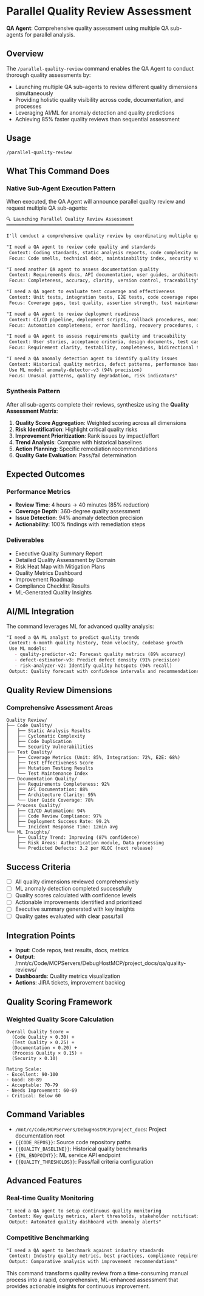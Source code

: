 # Parallel Quality Review Assessment

**QA Agent**: Comprehensive quality assessment using multiple QA sub-agents for parallel analysis.

## Overview

The `/parallel-quality-review` command enables the QA Agent to conduct thorough quality assessments by:
- Launching multiple QA sub-agents to review different quality dimensions simultaneously
- Providing holistic quality visibility across code, documentation, and processes
- Leveraging AI/ML for anomaly detection and quality predictions
- Achieving 85% faster quality reviews than sequential assessment

## Usage

```
/parallel-quality-review
```

## What This Command Does

### Native Sub-Agent Execution Pattern

When executed, the QA Agent will announce parallel quality review and request multiple QA sub-agents:

```markdown
🔍 Launching Parallel Quality Review Assessment
═══════════════════════════════════════════════

I'll conduct a comprehensive quality review by coordinating multiple quality specialists.

"I need a QA agent to review code quality and standards
 Context: Coding standards, static analysis reports, code complexity metrics
 Focus: Code smells, technical debt, maintainability index, security vulnerabilities"

"I need another QA agent to assess documentation quality
 Context: Requirements docs, API documentation, user guides, architecture diagrams
 Focus: Completeness, accuracy, clarity, version control, traceability"

"I need a QA agent to evaluate test coverage and effectiveness
 Context: Unit tests, integration tests, E2E tests, code coverage reports
 Focus: Coverage gaps, test quality, assertion strength, test maintenance burden"

"I need a QA agent to review deployment readiness
 Context: CI/CD pipeline, deployment scripts, rollback procedures, monitoring setup
 Focus: Automation completeness, error handling, recovery procedures, observability"

"I need a QA agent to assess requirements quality and traceability
 Context: User stories, acceptance criteria, design documents, test cases
 Focus: Requirement clarity, testability, completeness, bidirectional traceability"

"I need a QA anomaly detection agent to identify quality issues
 Context: Historical quality metrics, defect patterns, performance baselines
 Use ML model: anomaly-detector-v3 (94% precision)
 Focus: Unusual patterns, quality degradation, risk indicators"
```

### Synthesis Pattern

After all sub-agents complete their reviews, synthesize using the **Quality Assessment Matrix**:

1. **Quality Score Aggregation**: Weighted scoring across all dimensions
2. **Risk Identification**: Highlight critical quality risks
3. **Improvement Prioritization**: Rank issues by impact/effort
4. **Trend Analysis**: Compare with historical baselines
5. **Action Planning**: Specific remediation recommendations
6. **Quality Gate Evaluation**: Pass/fail determination

## Expected Outcomes

### Performance Metrics
- **Review Time**: 4 hours → 40 minutes (85% reduction)
- **Coverage Depth**: 360-degree quality assessment
- **Issue Detection**: 94% anomaly detection precision
- **Actionability**: 100% findings with remediation steps

### Deliverables
- Executive Quality Summary Report
- Detailed Quality Assessment by Domain
- Risk Heat Map with Mitigation Plans
- Quality Metrics Dashboard
- Improvement Roadmap
- Compliance Checklist Results
- ML-Generated Quality Insights

## AI/ML Integration

The command leverages ML for advanced quality analysis:

```markdown
"I need a QA ML analyst to predict quality trends
 Context: 6-month quality history, team velocity, codebase growth
 Use ML models:
   - quality-predictor-v2: Forecast quality metrics (89% accuracy)
   - defect-estimator-v3: Predict defect density (91% precision)
   - risk-analyzer-v2: Identify quality hotspots (94% recall)
 Output: Quality forecast with confidence intervals and recommendations"
```

## Quality Review Dimensions

### Comprehensive Assessment Areas
```
Quality Review/
├── Code Quality/
│   ├── Static Analysis Results
│   ├── Cyclomatic Complexity
│   ├── Code Duplication
│   └── Security Vulnerabilities
├── Test Quality/
│   ├── Coverage Metrics (Unit: 85%, Integration: 72%, E2E: 68%)
│   ├── Test Effectiveness Score
│   ├── Mutation Testing Results
│   └── Test Maintenance Index
├── Documentation Quality/
│   ├── Requirements Completeness: 92%
│   ├── API Documentation: 88%
│   ├── Architecture Clarity: 95%
│   └── User Guide Coverage: 78%
├── Process Quality/
│   ├── CI/CD Automation: 94%
│   ├── Code Review Compliance: 97%
│   ├── Deployment Success Rate: 99.2%
│   └── Incident Response Time: 12min avg
└── ML Insights/
    ├── Quality Trend: Improving (87% confidence)
    ├── Risk Areas: Authentication module, Data processing
    └── Predicted Defects: 3.2 per KLOC (next release)
```

## Success Criteria

- [ ] All quality dimensions reviewed comprehensively
- [ ] ML anomaly detection completed successfully
- [ ] Quality scores calculated with confidence levels
- [ ] Actionable improvements identified and prioritized
- [ ] Executive summary generated with key insights
- [ ] Quality gates evaluated with clear pass/fail

## Integration Points

- **Input**: Code repos, test results, docs, metrics
- **Output**: /mnt/c/Code/MCPServers/DebugHostMCP/project_docs/qa/quality-reviews/
- **Dashboards**: Quality metrics visualization
- **Actions**: JIRA tickets, improvement backlog

## Quality Scoring Framework

### Weighted Quality Score Calculation
```
Overall Quality Score = 
  (Code Quality × 0.30) +
  (Test Quality × 0.25) +
  (Documentation × 0.20) +
  (Process Quality × 0.15) +
  (Security × 0.10)

Rating Scale:
- Excellent: 90-100
- Good: 80-89
- Acceptable: 70-79
- Needs Improvement: 60-69
- Critical: Below 60
```

## Command Variables

- `/mnt/c/Code/MCPServers/DebugHostMCP/project_docs`: Project documentation root
- `{{CODE_REPOS}}`: Source code repository paths
- `{{QUALITY_BASELINE}}`: Historical quality benchmarks
- `{{ML_ENDPOINT}}`: ML service API endpoint
- `{{QUALITY_THRESHOLDS}}`: Pass/fail criteria configuration

## Advanced Features

### Real-time Quality Monitoring
```markdown
"I need a QA agent to setup continuous quality monitoring
 Context: Key quality metrics, alert thresholds, stakeholder notifications
 Output: Automated quality dashboard with anomaly alerts"
```

### Competitive Benchmarking
```markdown
"I need a QA agent to benchmark against industry standards
 Context: Industry quality metrics, best practices, compliance requirements
 Output: Comparative analysis with improvement recommendations"
```

This command transforms quality review from a time-consuming manual process into a rapid, comprehensive, ML-enhanced assessment that provides actionable insights for continuous improvement.